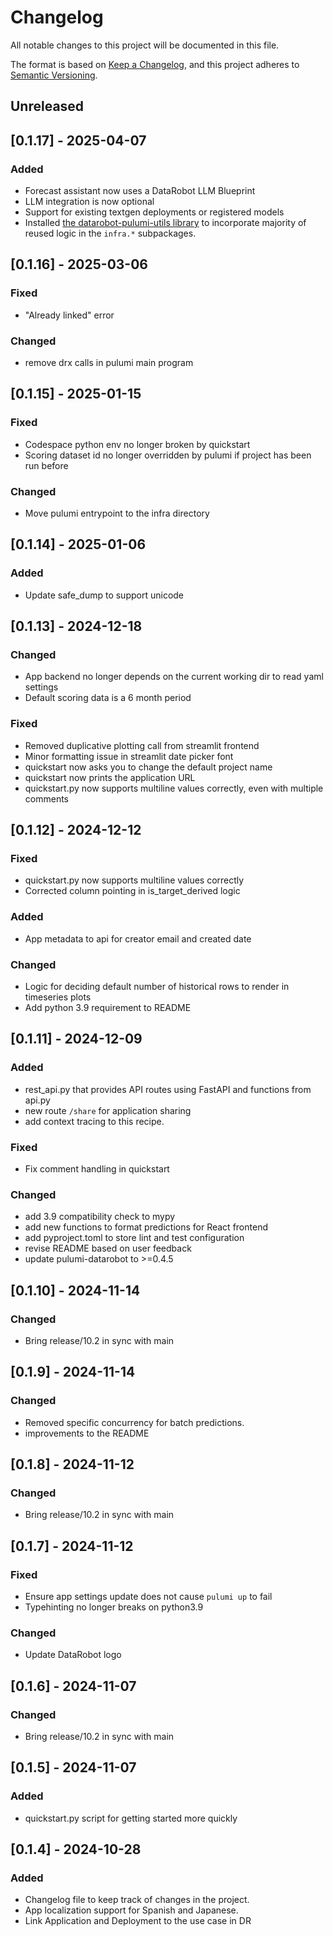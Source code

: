 # Changelog

All notable changes to this project will be documented in this file.

The format is based on [Keep a Changelog](https://keepachangelog.com/en/1.1.0/),
and this project adheres to [Semantic Versioning](https://semver.org/spec/v2.0.0.html).

## Unreleased

## [0.1.17] - 2025-04-07

### Added
- Forecast assistant now uses a DataRobot LLM Blueprint
- LLM integration is now optional
- Support for existing textgen deployments or registered models
- Installed [the datarobot-pulumi-utils library](https://github.com/datarobot-oss/datarobot-pulumi-utils) to incorporate majority of reused logic in the `infra.*` subpackages.

## [0.1.16] - 2025-03-06

### Fixed
- "Already linked" error

### Changed
- remove drx calls in pulumi main program

## [0.1.15] - 2025-01-15

### Fixed

- Codespace python env no longer broken by quickstart
- Scoring dataset id no longer overridden by pulumi if project has been run before

### Changed

- Move pulumi entrypoint to the infra directory

## [0.1.14] - 2025-01-06

### Added

- Update safe_dump to support unicode

## [0.1.13] - 2024-12-18

### Changed
- App backend no longer depends on the current working dir to read yaml settings
- Default scoring data is a 6 month period


### Fixed

- Removed duplicative plotting call from streamlit frontend
- Minor formatting issue in streamlit date picker font
- quickstart now asks you to change the default project name
- quickstart now prints the application URL
- quickstart.py now supports multiline values correctly, even with multiple comments

## [0.1.12] - 2024-12-12

### Fixed

- quickstart.py now supports multiline values correctly
- Corrected column pointing in is_target_derived logic

### Added

- App metadata to api for creator email and created date

### Changed

- Logic for deciding default number of historical rows to render in timeseries plots
- Add python 3.9 requirement to README

## [0.1.11] - 2024-12-09

### Added

- rest_api.py that provides API routes using FastAPI and functions from api.py
- new route `/share` for application sharing
- add context tracing to this recipe.

### Fixed

- Fix comment handling in quickstart

### Changed

- add 3.9 compatibility check to mypy
- add new functions to format predictions for React frontend
- add pyproject.toml to store lint and test configuration
- revise README based on user feedback
- update pulumi-datarobot to >=0.4.5

## [0.1.10] - 2024-11-14

### Changed

- Bring release/10.2 in sync with main

## [0.1.9] - 2024-11-14

### Changed

- Removed specific concurrency for batch predictions.
- improvements to the README

## [0.1.8] - 2024-11-12

### Changed

- Bring release/10.2 in sync with main

## [0.1.7] - 2024-11-12

### Fixed

- Ensure app settings update does not cause `pulumi up` to fail
- Typehinting no longer breaks on python3.9

### Changed

- Update DataRobot logo

## [0.1.6] - 2024-11-07

### Changed

- Bring release/10.2 in sync with main

## [0.1.5] - 2024-11-07

### Added

- quickstart.py script for getting started more quickly

## [0.1.4] - 2024-10-28

### Added

- Changelog file to keep track of changes in the project.
- App localization support for Spanish and Japanese.
- Link Application and Deployment to the use case in DR
